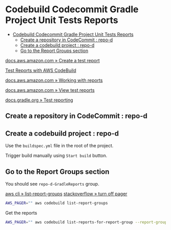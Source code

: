 # Codebuild Codecommit Gradle Project Unit Tests Reports

- [Codebuild Codecommit Gradle Project Unit Tests Reports](#codebuild-codecommit-gradle-project-unit-tests-reports)
  - [Create a repository in CodeCommit : repo-d](#create-a-repository-in-codecommit--repo-d)
  - [Create a codebuild project : repo-d](#create-a-codebuild-project--repo-d)
  - [Go to the Report Groups section](#go-to-the-report-groups-section)

[docs.aws.amazon.com » Create a test report](https://docs.aws.amazon.com/codebuild/latest/userguide/report-create.html)

[Test Reports with AWS CodeBuild](https://aws.amazon.com/blogs/devops/test-reports-with-aws-codebuild)

[docs.aws.amazon.com » Working with reports](https://docs.aws.amazon.com/codebuild/latest/userguide/test-report.html)

[docs.aws.amazon.com » View test reports](https://docs.aws.amazon.com/codebuild/latest/userguide/test-view-reports.html)

[docs.gradle.org » Test reporting](https://docs.gradle.org/current/userguide/java_testing.html#test_reporting)

## Create a repository in CodeCommit : repo-d

## Create a codebuild project : repo-d

Use the `buildspec.yml` file in the root of the project.

Trigger build manually using `Start build` button.

## Go to the Report Groups section

You should see `repo-d-GradleReports` group.

[aws cli » list-report-groups](https://docs.aws.amazon.com/cli/latest/reference/codebuild/list-report-groups.html)
[stackoverflow » turn off pager](https://stackoverflow.com/questions/60122188/how-to-turn-off-the-pager-for-aws-cli-return-value)

```bash
AWS_PAGER="" aws codebuild list-report-groups 
```

Get the reports

```bash
AWS_PAGER="" aws codebuild list-reports-for-report-group --report-group-arn <>
```
